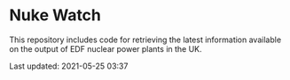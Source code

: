 # Nuke Watch

This repository includes code for retrieving the latest information available on the output of EDF nuclear power plants in the UK.

Last updated: 2021-05-25 03:37